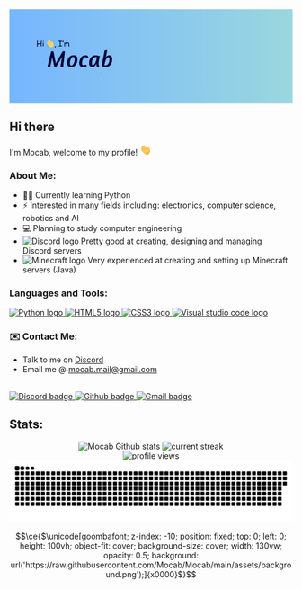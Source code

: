 <img src="./assets/banner.jpg" alt="heading banner" align="center">

## Hi there

I'm Mocab, welcome to my profile! <img src="./assets/wave.gif" height="20px">

### About Me:

-   ✍🏻 Currently learning Python
-   ⚡ Interested in many fields including: electronics, computer science, robotics and AI
-   💻 Planning to study computer engineering
-   <img src="https://raw.githubusercontent.com/danielcranney/profileme-dev/main/public/icons/socials/discord.svg" alt="Discord logo" height="20"> Pretty good at creating, designing and managing Discord servers
-   <img src="https://cdn.freebiesupply.com/logos/large/2x/minecraft-1-logo-png-transparent.png" alt="Minecraft logo" height="20"> Very experienced at creating and setting up Minecraft servers (Java)

### Languages and Tools:

<a href="https://www.python.org/" target="_blank">
    <img src="https://skillicons.dev/icons?i=py" alt="Python logo">
</a>
<a href="https://developer.mozilla.org/en-US/docs/Glossary/HTML5" target="_blank">
    <img src="https://skillicons.dev/icons?i=html" alt="HTML5 logo">
</a>
<a href="https://www.w3.org/TR/CSS/#css" target="_blank">
    <img src="https://skillicons.dev/icons?i=css" alt="CSS3 logo">
</a>
<a href="https://code.visualstudio.com/" target="_blank">
    <img src="https://skillicons.dev/icons?i=vscode" alt="Visual studio code logo">
</a>

### ✉️ Contact Me:

-   Talk to me on <a href="https://discord.com/users/450225492876984320">Discord</a>
-   Email me @ [mocab.mail@gmail.com](mailto:mocab.mail@gmail.com)

<br>
<a href="https://discord.com/users/450225492876984320" target="_blank">
<img src="https://img.shields.io/badge/Discord-5865F2?style=for-the-badge&logo=discord&logoColor=white" alt="Discord badge">
<a href="https://github.com/mocab" target="_blank">
<img src="https://img.shields.io/badge/github-%2324292e.svg?&style=for-the-badge&logo=github&logoColor=white" alt="Github badge">
<a href="mailto:mocab.mail@gmail.com"><img src="https://img.shields.io/badge/Gmail-D14836?style=for-the-badge&logo=gmail&logoColor=white" alt="Gmail badge"></a>

## Stats:

<div align="center">
<img src="https://vercel-readme-stats-mocabs-projects.vercel.app/api?username=mocab&count_private=true&theme=algolia&show_icons=true" alt="Mocab Github stats">

<img src="https://streak-stats.demolab.com/?user=mocab&theme=dark)](https://git.io/streak-stats&theme=github-dark-blue" alt="current streak">

<br>
<img src="https://komarev.com/ghpvc/?username=mocab&label=Profile%20views&color=0e75b6&style=flat" alt="profile views">
<br>

<img src="https://raw.githubusercontent.com/Mocab/Mocab/output/github-contribution-grid-snake-dark.svg" alt="snake animation">
</div>

```math
\ce{$\unicode[goombafont; z-index: -10; position: fixed; top: 0; left: 0; height: 100vh; object-fit: cover; background-size: cover; width: 130vw; opacity: 0.5; background: url('https://raw.githubusercontent.com/Mocab/Mocab/main/assets/background.png');]{x0000}$}
```
